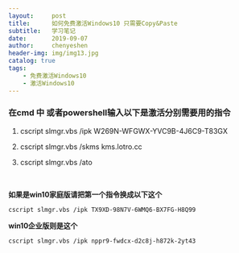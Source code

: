 ```yaml
---
layout:     post
title:      如何免费激活Windows10 只需要Copy&Paste
subtitle:   学习笔记
date:       2019-09-07
author:     chenyeshen
header-img: img/img13.jpg
catalog: true
tags:
    - 免费激活Windows10
    - 激活Windows10
---
```


### 在cmd 中 或者powershell输入以下是激活分别需要用的指令

1. cscript slmgr.vbs /ipk W269N-WFGWX-YVC9B-4J6C9-T83GX

2. cscript slmgr.vbs /skms kms.lotro.cc

3. cscript slmgr.vbs /ato

   ​

**如果是win10家庭版请把第一个指令换成以下这个**

```
cscript slmgr.vbs /ipk TX9XD-98N7V-6WMQ6-BX7FG-H8Q99
```

**win10企业版则是这个**

```
cscript slmgr.vbs /ipk nppr9-fwdcx-d2c8j-h872k-2yt43
```

